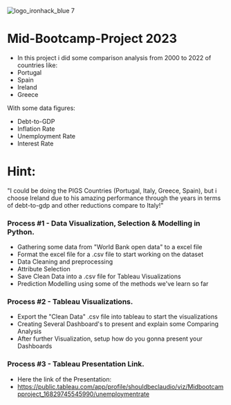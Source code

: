 ![logo_ironhack_blue 7](https://user-images.githubusercontent.com/23629340/40541063-a07a0a8a-601a-11e8-91b5-2f13e4e6b441.png)

# Mid-Bootcamp-Project 2023

- In this project i did some comparison analysis from 2000 to 2022 of countries like:
- Portugal
- Spain
- Ireland
- Greece

With some data figures:
- Debt-to-GDP
- Inflation Rate
- Unemployment Rate
- Interest Rate

# Hint: 
"I could be doing the PIGS Countries (Portugal, Italy, Greece, Spain),
 but i choose Ireland due to his amazing performance through the years
 in terms of debt-to-gdp and other reductions compare to Italy!"

### Process #1 - Data Visualization, Selection & Modelling in Python.

- Gathering some data from "World Bank open data" to a excel file
- Format the excel file for a .csv file to start working on the dataset
- Data Cleaning and preprocessing
- Attribute Selection
- Save Clean Data into a .csv file for Tableau Visualizations
- Prediction Modelling using some of the methods we've learn so far

### Process #2 - Tableau Visualizations.

- Export the "Clean Data" .csv file into tableau to start the visualizations
- Creating Several Dashboard's to present and explain some Comparing Analysis
- After further Visualization, setup how do you gonna present your Dashboards

### Process #3 - Tableau Presentation Link.

- Here the link of the Presentation:
- https://public.tableau.com/app/profile/shouldbeclaudio/viz/Midbootcampproject_16829745545990/unemploymentrate


